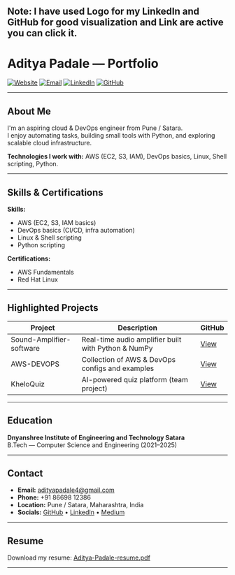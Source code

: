 ## Note: I have used Logo for my LinkedIn and GitHub for good visualization and Link are active you can click it.
# Aditya Padale — Portfolio

[![Website](https://img.shields.io/badge/Website-Live-blue)](https://adityapadale.github.io/portfolio/)
[![Email](https://img.shields.io/badge/Email-adityapadale4@gmail.com-red)](https://mail.google.com/mail/?view=cm&to=adityapadale4@gmail.com)
[![LinkedIn](https://img.shields.io/badge/LinkedIn-Profile-blue?logo=linkedin)](https://www.linkedin.com/in/aditya-padale-technical)
[![GitHub](https://img.shields.io/badge/GitHub-AdityaPadale-black?logo=github)](https://github.com/AdityaPadale)

---

## About Me
I'm an aspiring cloud & DevOps engineer from Pune / Satara.  
I enjoy automating tasks, building small tools with Python, and exploring scalable cloud infrastructure.  

**Technologies I work with:** AWS (EC2, S3, IAM), DevOps basics, Linux, Shell scripting, Python.

---

## Skills & Certifications

**Skills:**  
- AWS (EC2, S3, IAM basics)  
- DevOps basics (CI/CD, infra automation)  
- Linux & Shell scripting  
- Python scripting  

**Certifications:**  
- AWS Fundamentals  
- Red Hat Linux  

---

## Highlighted Projects

| Project | Description | GitHub |
|---------|-------------|--------|
| Sound-Amplifier-software | Real-time audio amplifier built with Python & NumPy | [View](https://github.com/AdityaPadale/Sound-Amplifier-software) |
| AWS-DEVOPS | Collection of AWS & DevOps configs and examples | [View](https://github.com/AdityaPadale/AWS-DEVOPS) |
| KheloQuiz | AI-powered quiz platform (team project) | [View](https://github.com/AdityaPadale/KheloQuiz) |

---

## Education
**Dnyanshree Institute of Engineering and Technology Satara**  
B.Tech — Computer Science and Engineering (2021–2025)


---

## Contact

- **Email:** [adityapadale4@gmail.com](https://mail.google.com/mail/?view=cm&to=adityapadale4@gmail.com)  
- **Phone:** +91 86698 12386  
- **Location:** Pune / Satara, Maharashtra, India  
- **Socials:** [GitHub](https://github.com/AdityaPadale) • [LinkedIn](https://www.linkedin.com/in/aditya-padale-technical) • [Medium](https://medium.com/@adityapadale4)  

---

## Resume
Download my resume: [Aditya-Padale-resume.pdf](Aditya_Shashikant_Padale_Resume_AWS+DEVOPS.pdf)

---
